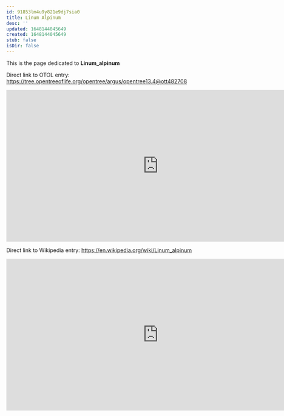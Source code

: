 ```yaml
---
id: 91853lm4u9y821e9dj7sia0
title: Linum Alpinum
desc: ''
updated: 1648144045649
created: 1648144045649
stub: false
isDir: false
---
```

This is the page dedicated to **Linum_alpinum**


Direct link to OTOL entry: https://tree.opentreeoflife.org/opentree/argus/opentree13.4@ott482708



<html>
    <body>
    <iframe src="https://tree.opentreeoflife.org/opentree/argus/opentree13.4@ott482708"
    width="800" height="400" frameborder="0" allowfullscreen> </iframe>
    </body>
</html>
    


Direct link to Wikipedia entry: https://en.wikipedia.org/wiki/Linum_alpinum



<html>
    <body>
    <iframe src="https://en.wikipedia.org/wiki/Linum_alpinum"
    width="800" height="400" frameborder="0" allowfullscreen> </iframe>
    </body>
</html>
    

